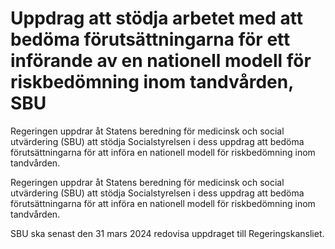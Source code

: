 # Uppdrag att stödja arbetet med att bedöma förutsättningarna för ett införande av en nationell modell för riskbedömning inom tandvården, SBU

Regeringen uppdrar åt Statens beredning för medicinsk och social utvärdering (SBU) att stödja Socialstyrelsen i dess uppdrag att bedöma förutsättningarna för att införa en nationell modell för riskbedömning inom tandvården.

Regeringen uppdrar åt Statens beredning för medicinsk och social utvärdering (SBU) att stödja Socialstyrelsen i dess uppdrag att bedöma förutsättningarna för att införa en nationell modell för riskbedömning inom tandvården.

SBU ska senast den 31 mars 2024 redovisa uppdraget till Regeringskansliet.
